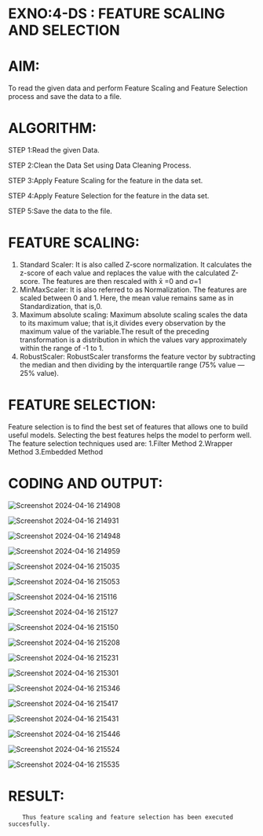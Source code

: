 # EXNO:4-DS : FEATURE SCALING AND SELECTION
# AIM:
To read the given data and perform Feature Scaling and Feature Selection process and save the
data to a file.

# ALGORITHM:

STEP 1:Read the given Data.

STEP 2:Clean the Data Set using Data Cleaning Process.

STEP 3:Apply Feature Scaling for the feature in the data set.

STEP 4:Apply Feature Selection for the feature in the data set.

STEP 5:Save the data to the file.

# FEATURE SCALING:
1. Standard Scaler: It is also called Z-score normalization. It calculates the z-score of each value and replaces the value with the calculated Z-score. The features are then rescaled with x̄ =0 and σ=1
2. MinMaxScaler: It is also referred to as Normalization. The features are scaled between 0 and 1. Here, the mean value remains same as in Standardization, that is,0.
3. Maximum absolute scaling: Maximum absolute scaling scales the data to its maximum value; that is,it divides every observation by the maximum value of the variable.The result of the preceding transformation is a distribution in which the values vary approximately within the range of -1 to 1.
4. RobustScaler: RobustScaler transforms the feature vector by subtracting the median and then dividing by the interquartile range (75% value — 25% value).

# FEATURE SELECTION:
Feature selection is to find the best set of features that allows one to build useful models. Selecting the best features helps the model to perform well.
The feature selection techniques used are:
1.Filter Method
2.Wrapper Method
3.Embedded Method

# CODING AND OUTPUT:

![Screenshot 2024-04-16 214908](https://github.com/RENUGASARAVANAN/EXNO-4-DS/assets/119292258/390fdf7e-148f-466e-a3d4-c70587ed37e6)

![Screenshot 2024-04-16 214931](https://github.com/RENUGASARAVANAN/EXNO-4-DS/assets/119292258/8a39d859-6a31-4129-bd82-38571610572a)

![Screenshot 2024-04-16 214948](https://github.com/RENUGASARAVANAN/EXNO-4-DS/assets/119292258/9804a39f-996c-4e5c-bd26-fd5c99c82fb3)

![Screenshot 2024-04-16 214959](https://github.com/RENUGASARAVANAN/EXNO-4-DS/assets/119292258/32252a59-3023-48a2-bfbf-06c57994f6c4)

![Screenshot 2024-04-16 215035](https://github.com/RENUGASARAVANAN/EXNO-4-DS/assets/119292258/2bc3afb7-b105-4fd5-9898-78929dc4eef6)

![Screenshot 2024-04-16 215053](https://github.com/RENUGASARAVANAN/EXNO-4-DS/assets/119292258/f25f7bc9-5ef5-4279-ad42-b1a9cfa1b0b5)

![Screenshot 2024-04-16 215116](https://github.com/RENUGASARAVANAN/EXNO-4-DS/assets/119292258/c4b0ef3c-9a23-40c4-88c4-f03509f76f4d)

![Screenshot 2024-04-16 215127](https://github.com/RENUGASARAVANAN/EXNO-4-DS/assets/119292258/90ed8a5d-5406-47fa-97c0-0edc664ec9b0)

![Screenshot 2024-04-16 215150](https://github.com/RENUGASARAVANAN/EXNO-4-DS/assets/119292258/4fed269a-e655-47e8-8b92-f1f8155ebbb9)

![Screenshot 2024-04-16 215208](https://github.com/RENUGASARAVANAN/EXNO-4-DS/assets/119292258/00008b66-ae7a-4e45-a229-09f2a0f00914)

![Screenshot 2024-04-16 215231](https://github.com/RENUGASARAVANAN/EXNO-4-DS/assets/119292258/11fe9bbe-0ede-4258-9967-d6c27b2f1d2a)

![Screenshot 2024-04-16 215301](https://github.com/RENUGASARAVANAN/EXNO-4-DS/assets/119292258/ab017c93-eb6f-404b-816d-18b26f5c3d18)

![Screenshot 2024-04-16 215346](https://github.com/RENUGASARAVANAN/EXNO-4-DS/assets/119292258/efb07dca-a337-4920-beaf-aada9244f0bd)

![Screenshot 2024-04-16 215417](https://github.com/RENUGASARAVANAN/EXNO-4-DS/assets/119292258/3c6a2cc4-43f8-40f6-9460-faad686c5b63)

![Screenshot 2024-04-16 215431](https://github.com/RENUGASARAVANAN/EXNO-4-DS/assets/119292258/8ddf15f8-738b-41e9-afc5-dffb712a3f88)

![Screenshot 2024-04-16 215446](https://github.com/RENUGASARAVANAN/EXNO-4-DS/assets/119292258/cc7fdb7e-fc7c-4f86-8ca3-4b7d24a7bfd5)

![Screenshot 2024-04-16 215524](https://github.com/RENUGASARAVANAN/EXNO-4-DS/assets/119292258/c85060b0-840c-4a33-986b-b3236a80fcba)

![Screenshot 2024-04-16 215535](https://github.com/RENUGASARAVANAN/EXNO-4-DS/assets/119292258/0f6cd7c9-19ad-4eda-8b62-f030f00f3904)


# RESULT:
        Thus feature scaling and feature selection has been executed succesfully.
